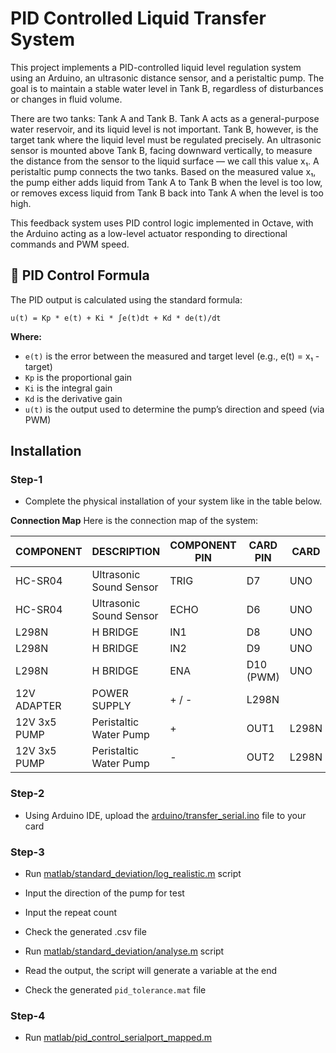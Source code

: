 # PID Controlled Liquid Transfer System

This project implements a PID-controlled liquid level regulation system using an Arduino, an ultrasonic distance sensor, and a peristaltic pump. The goal is to maintain a stable water level in Tank B, regardless of disturbances or changes in fluid volume.

There are two tanks: Tank A and Tank B.
Tank A acts as a general-purpose water reservoir, and its liquid level is not important.
Tank B, however, is the target tank where the liquid level must be regulated precisely. An ultrasonic sensor is mounted above Tank B, facing downward vertically, to measure the distance from the sensor to the liquid surface — we call this value x₁.
A peristaltic pump connects the two tanks. Based on the measured value x₁, the pump either adds liquid from Tank A to Tank B when the level is too low, or removes excess liquid from Tank B back into Tank A when the level is too high.

This feedback system uses PID control logic implemented in Octave, with the Arduino acting as a low-level actuator responding to directional commands and PWM speed.

## 📐 PID Control Formula
The PID output is calculated using the standard formula:

```
u(t) = Kp * e(t) + Ki * ∫e(t)dt + Kd * de(t)/dt
```

**Where:**
- ```e(t)``` is the error between the measured and target level (e.g., e(t) = x₁ - target)
- ```Kp``` is the proportional gain
- ```Ki``` is the integral gain
- ```Kd``` is the derivative gain
- ```u(t)``` is the output used to determine the pump’s direction and speed (via PWM)

## Installation 
### Step-1
- Complete the physical installation of your system like in the table below.

**Connection Map**
Here is the connection map of the system:

COMPONENT | DESCRIPTION | COMPONENT PIN | CARD PIN | CARD
--- | --- | --- | --- | ---
HC-SR04 | Ultrasonic Sound Sensor | TRIG | D7 | UNO
HC-SR04 | Ultrasonic Sound Sensor | ECHO | D6 | UNO
L298N | H BRIDGE | IN1 | D8 | UNO
L298N | H BRIDGE | IN2 | D9 | UNO
L298N | H BRIDGE | ENA | D10 (PWM) | UNO
12V ADAPTER | POWER SUPPLY | + / - | L298N
12V 3x5 PUMP | Peristaltic Water Pump | + | OUT1 | L298N
12V 3x5 PUMP | Peristaltic Water Pump | - | OUT2 | L298N

### Step-2
- Using Arduino IDE, upload the [arduino/transfer_serial.ino](https://github.com/DevBD1/PID_Controlled_Liquid_Transfer/blob/main/arduino/transfer_serial.ino) file to your card

### Step-3
- Run [matlab/standard_deviation/log_realistic.m](https://github.com/DevBD1/PID_Controlled_Liquid_Transfer/blob/main/matlab/standard_deviation/log_realistic.m) script
- Input the direction of the pump for test
- Input the repeat count
- Check the generated .csv file 

- Run [matlab/standard_deviation/analyse.m](https://github.com/DevBD1/PID_Controlled_Liquid_Transfer/blob/main/matlab/standard_deviation/analyse.m) script
- Read the output, the script will generate a variable at the end
- Check the generated ```pid_tolerance.mat``` file

### Step-4
- Run [matlab/pid_control_serialport_mapped.m](https://github.com/DevBD1/PID_Controlled_Liquid_Transfer/blob/main/matlab/pid_control_serialport_mapped.m)
